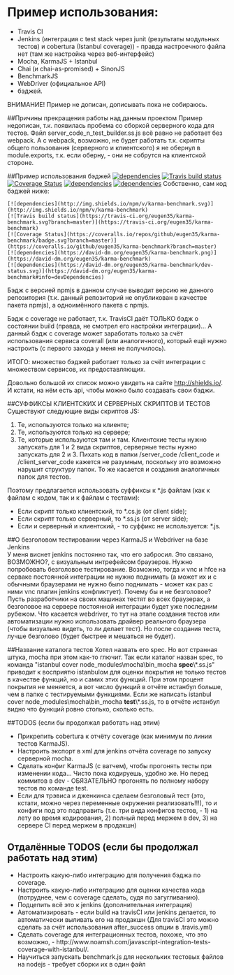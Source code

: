 # Пример использования:
 * Travis CI
 * Jenkins (интеграция с test stack через junit (результаты модульных тестов) и cobertura (Istanbul coverage)) - правда настроечного файла нет (там же настройка через веб-интерфейс)
 * Mocha, KarmaJS + Istanbul
 * Chai (и chai-as-promised) + SinonJS 
 * BenchmarkJS
 * WebDriver (официальное API)
 * бэджей.

ВНИМАНИЕ! Пример не дописан, дописывать пока не собираюсь.

##Причины прекращения работы над данным проектом
Пример недописан, т.к. появилась пробема со сборкой серверного кода для тестов. Файл server_code_n_test_builder.ss.js всё равно не работает без webpack.
А с webpack, возможно, не будет работать т.к. скрипты общего пользования (серверного и клиентского) я не обернул в module.exports,
т.к. если оберну, - они не собрутся на клиентской стороне.  

##Пример использования бэджей
[![dependencies](http://img.shields.io/npm/v/karma-benchmark.svg)](http://img.shields.io/npm/v/karma-benchmark)
[![Travis build status](https://travis-ci.org/eugen35/karma-benchmark.svg?branch=master)](https://travis-ci.org/eugen35/karma-benchmark)
[![Coverage Status](https://coveralls.io/repos/github/eugen35/karma-benchmark/badge.svg?branch=master)](https://coveralls.io/github/eugen35/karma-benchmark?branch=master)
[![dependencies](https://david-dm.org/eugen35/karma-benchmark.png)](https://david-dm.org/eugen35/karma-benchmark)
[![dependencies](https://david-dm.org/eugen35/karma-benchmark/dev-status.svg)](https://david-dm.org/eugen35/karma-benchmark#info=devDependencies)
Собственно, сам код бэджей ниже:
``````
[![dependencies](http://img.shields.io/npm/v/karma-benchmark.svg)](http://img.shields.io/npm/v/karma-benchmark)
[![Travis build status](https://travis-ci.org/eugen35/karma-benchmark.svg?branch=master)](https://travis-ci.org/eugen35/karma-benchmark)
[![Coverage Status](https://coveralls.io/repos/github/eugen35/karma-benchmark/badge.svg?branch=master)](https://coveralls.io/github/eugen35/karma-benchmark?branch=master)
[![dependencies](https://david-dm.org/eugen35/karma-benchmark.png)](https://david-dm.org/eugen35/karma-benchmark)
[![dependencies](https://david-dm.org/eugen35/karma-benchmark/dev-status.svg)](https://david-dm.org/eugen35/karma-benchmark#info=devDependencies)
``````
Бэдж с версией npmjs в данном случае выводит версию не данного репозитория (т.к. данный репозиторий не опубликован в качестве пакета npmjs), а одноимённого пакета с npmjs.

Бэдж с coverage не работает, т.к. TravisCI даёт ТОЛЬКО бэдж о состоянии build (правда, не смотрел его настройки интеграции)...
А данный бэдж с coverage может заработать только за счёт использования сервиса coverall (или аналогичного), который ещё нужно настроить (с первого захода у меня не получилось).

ИТОГО: множество бэджей работает только за счёт интеграции с множеством сервисов, их предоставляющих.

Довольно большой их список можно увидеть на сайте http://shields.io/. И кстати, на нём есть api, чтобы можно было создавать свои бэджи.

##СУФФИКСЫ КЛИЕНТСКИХ И СЕРВЕРНЫХ СКРИПТОВ И ТЕСТОВ
Существуют следующие виды скриптов JS:
1. Те, используются только на клиенте; 
2. Те, используются только на сервере;
3. Те, которые используются там и там.
Клиентские тесты нужно запускать для 1 и 2 вида скриптов, серверные тесты нужно запускать для 2 и 3.
Пихать код в папки /server_code /client_code и /client_server_code кажется не разумным, поскольку это возможно нарушит структуру папок.
То же касается и создания аналогичных папок для тестов.

Поэтому предлагается использовать суффиксы к *.js файлам (как к файлам с кодом, так и к файлам с тестами):

* Если скрипт только клиентский, то *.cs.js (от client side);
* Если скрипт только серверный, то *.ss.js (от server side);
* Если и серверный и клиентский, - то суффикс не используется: *.js.

##О безголовом тестировании через KarmaJS и Webdriver на базе Jenkins  
У меня виснет jenkins постоянно так, что его забросил. Это связано, ВОЗМОЖНО?, с визуальным интрефейсом браузеров. Нужно попробовать безголовое тестирование.
Возможно, тогда и vnc и hfce на серваке постоянной интеграции не нужно поднимать (а может их и с обычными браузерами не нужно было поднимать - может как раз с ними vnc плагин jenkins конфликтует).
Почему бы и не безголовое? Пусть разработчики на своих машинах тестят во всех браузерах, а безголовое на сервере постоянной интеграции будет уже последним рубежом.
Что касается webdriver, то тут на этапе создания тестов или автоматизации нужно использовать драйвер реального браузера (чтобы визуально видеть, то ли делает тест).
Но после создания теста, лучше безголово (будет быстрее и мешаться не будет).

##Название каталога тестов
Хотел назвать его spec. Но вот странная штука, mocha при этом как-то глючит. Так если каталог назван spec, 
то команда "istanbul cover node_modules\mocha\bin\_mocha **spec**\\\*.ss.js" приводит  к восприятю istanbulом для оценки покрытия не только тестов в качестве функций, 
но и самих этих функций. При этом процент покрытия не меняется, а вот число функций в отчёте истанбул больше, чем в папке с тестируемыми функциями.
Если же написать istanbul cover node_modules\mocha\bin\_mocha **test**\\\*.ss.js, то в отчёте истанбул видно что функций ровно столько, сколько есть.



##TODOS (если бы продолжал работать над этим)
* <!-- @todo --> Прикрепить cobertura к отчёту coverage (как минимум по линии тестов KarmaJS).
* <!-- @todo --> Настроить экспорт в xml для jenkins отчёта coverage по запуску серверной mocha. 
* <!-- @todo --> Сделать конфиг KarmaJS (с ватчем), чтобы прогонять тесты при изменении кода... Чисто пока кодируешь, удобно же. Но перед коммитов в dev - ОБЯЗАТЕЛЬНО прогонять по полному набору тестов по команде test.
* <!-- @todo --> Если для трэвиса и дженкинса сделаем безголовый тест (это, кстати, можно через переменные окружения реализовать!!!), то и конфиги под это подправить (т.е. три вида конфигов тестов, - 1) на лету во время кодирования, 2) полный перед мержем в dev, 3) на сервере CI перед мержем в продакшн)

## Отдалённые TODOS (если бы продолжал работать над этим)
* <!-- @todo --> Настроить какую-либо интеграцию для получения бэджа по coverage.
* <!-- @todo --> Настроить какую-либо интеграцию для оценки качества кода (потруднее, чем с coverage сделать, судя по загугливанию).
* <!-- @todo --> Подцепить всё это к jenkins (дополнительная интеграция)
* <!-- @todo --> Автоматизировать - если build на travisCI или jenkins делается, то автоматически выливать его на продакшн (Для travisCI это можно сделать за счёт использования after_success опции в .travis.yml)
* <!-- @todo [очень отдалённое] [не факт, что нужно] --> Сделать coverage для интеграционных тестов, похоже, что это возможно, - http://www.noamsh.com/javascript-integration-tests-coverage-with-istanbul/.
* <!-- @todo --> Научиться запускать benchmark.js для нескольких тестовых файлов  на nodejs - требует сборки их в один файл

